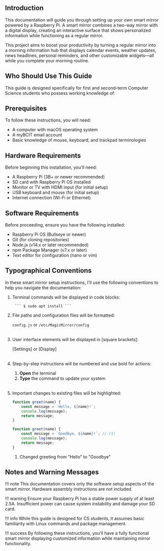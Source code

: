 ## Introduction

This documentation will guide you through setting up your own smart mirror powered by a Raspberry Pi. A smart mirror combines a two-way mirror with a digital display, creating an interactive surface that shows personalized information while functioning as a regular mirror.

This project aims to boost your productivity by turning a regular mirror into a morning information hub that displays calendar events, weather updates, news headlines, personal reminders, and other customizable widgets—all while you complete your morning routine.

## Who Should Use This Guide

This guide is designed specifically for first and second-term Computer Science students who possess working knowledge of:

## Prerequisites

To follow these instructions, you will need:

* A computer with macOS operating system
* A myBCIT email account
* Basic knowledge of mouse, keyboard, and trackpad terminologies

## Hardware Requirements

Before beginning this installation, you'll need:

* A Raspberry Pi (3B+ or newer recommended)
* SD card with Raspberry Pi OS installed
* Monitor or TV with HDMI input (for initial setup)
* USB keyboard and mouse (for initial setup)
* Internet connection (Wi-Fi or Ethernet)

## Software Requirements

Before proceeding, ensure you have the following installed:

* Raspberry Pi OS (Bullseye or newer)
* Git (for cloning repositories)
* Node.js (v14.x or later recommended)
* npm Package Manager (v7.x or later)
* Text editor for configuration (nano or vim)

## Typographical Conventions
In these smart mirror setup instructions, I'll use the following conventions to help you navigate the documentation:

1. Terminal commands will be displayed in code blocks:

		``` $ sudo apt install ```

	 
2. File paths and configuration files will be formatted: 
	
	`config.js` or `/etc/MagicMirror/config`
<br><br>

3. User interface elements will be displayed in [square brackets]:

	[Settings] or [Display]
<br><br>	

4. Step-by-step instructions will be numbered and use bold for actions:

	1. **Open** the terminal
	2. **Type** the command to update your system
<br><br>

5. Important changes to existing files will be highlighted:

	```js title="Original.js"
	function greet(name) {
		const message = `Hello, ${name}!`;
		console.log(message);
		return message;
	}
	```

	```js title="Modified.js" hl_lines="2"
	function greet(name) {
  		const message = `Goodbye, ${name}!`; // (1)
  		console.log(message);
  		return message;
	}
	```

	1.  Changed greeting from "Hello" to "Goodbye"

## Notes and Warning Messages

!!! note
    This documentation covers only the software setup aspects of the smart mirror. Hardware assembly instructions are not included.

!!! warning
    Ensure your Raspberry Pi has a stable power supply of at least 2.5A. Insufficient power can cause system instability and damage your SD card.

!!! info
    While this guide is designed for CS students, it assumes basic familiarity with Linux commands and package management.

!!! success
    By following these instructions, you'll have a fully functional smart mirror displaying customized information while maintaining mirror functionality.
